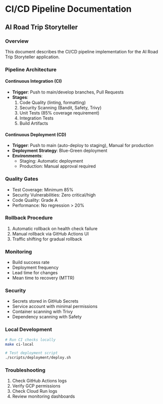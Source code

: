 # CI/CD Pipeline Documentation
## AI Road Trip Storyteller

### Overview
This document describes the CI/CD pipeline implementation for the AI Road Trip Storyteller application.

### Pipeline Architecture

#### Continuous Integration (CI)
- **Trigger**: Push to main/develop branches, Pull Requests
- **Stages**:
  1. Code Quality (linting, formatting)
  2. Security Scanning (Bandit, Safety, Trivy)
  3. Unit Tests (85% coverage requirement)
  4. Integration Tests
  5. Build Artifacts

#### Continuous Deployment (CD)
- **Trigger**: Push to main (auto-deploy to staging), Manual for production
- **Deployment Strategy**: Blue-Green deployment
- **Environments**:
  - Staging: Automatic deployment
  - Production: Manual approval required

### Quality Gates
- Test Coverage: Minimum 85%
- Security Vulnerabilities: Zero critical/high
- Code Quality: Grade A
- Performance: No regression > 20%

### Rollback Procedure
1. Automatic rollback on health check failure
2. Manual rollback via GitHub Actions UI
3. Traffic shifting for gradual rollback

### Monitoring
- Build success rate
- Deployment frequency
- Lead time for changes
- Mean time to recovery (MTTR)

### Security
- Secrets stored in GitHub Secrets
- Service account with minimal permissions
- Container scanning with Trivy
- Dependency scanning with Safety

### Local Development
```bash
# Run CI checks locally
make ci-local

# Test deployment script
./scripts/deployment/deploy.sh
```

### Troubleshooting
1. Check GitHub Actions logs
2. Verify GCP permissions
3. Check Cloud Run logs
4. Review monitoring dashboards
